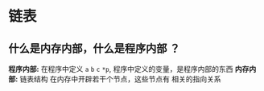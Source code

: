 # 链表
## 什么是内存内部，什么是程序内部 ？
**程序内部:**
在程序中定义 `a` `b` `c` `*p`, 程序中定义的变量，是程序内部的东西
**内存内部:**
链表结构 在内存中开辟若干个节点，这些节点有 相关的指向关系



